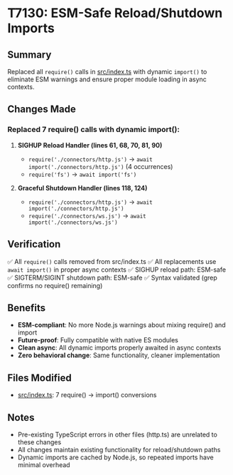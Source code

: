 # T7130: ESM-Safe Reload/Shutdown Imports

## Summary
Replaced all `require()` calls in [src/index.ts](file:///srv/repos0/conduit/src/index.ts) with dynamic `import()` to eliminate ESM warnings and ensure proper module loading in async contexts.

## Changes Made

### Replaced 7 require() calls with dynamic import():

1. **SIGHUP Reload Handler (lines 61, 68, 70, 81, 90)**
   - `require('./connectors/http.js')` → `await import('./connectors/http.js')` (4 occurrences)
   - `require('fs')` → `await import('fs')`

2. **Graceful Shutdown Handler (lines 118, 124)**
   - `require('./connectors/http.js')` → `await import('./connectors/http.js')`
   - `require('./connectors/ws.js')` → `await import('./connectors/ws.js')`

## Verification

✅ All `require()` calls removed from src/index.ts
✅ All replacements use `await import()` in proper async contexts
✅ SIGHUP reload path: ESM-safe
✅ SIGTERM/SIGINT shutdown path: ESM-safe
✅ Syntax validated (grep confirms no require() remaining)

## Benefits

- **ESM-compliant**: No more Node.js warnings about mixing require() and import
- **Future-proof**: Fully compatible with native ES modules
- **Clean async**: All dynamic imports properly awaited in async contexts
- **Zero behavioral change**: Same functionality, cleaner implementation

## Files Modified

- [src/index.ts](file:///srv/repos0/conduit/src/index.ts): 7 require() → import() conversions

## Notes

- Pre-existing TypeScript errors in other files (http.ts) are unrelated to these changes
- All changes maintain existing functionality for reload/shutdown paths
- Dynamic imports are cached by Node.js, so repeated imports have minimal overhead
